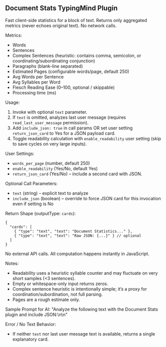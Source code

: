 ## Document Stats TypingMind Plugin

Fast client-side statistics for a block of text. Returns only aggregated metrics (never echoes original text). No network calls.

Metrics:
- Words
- Sentences
- Complex Sentences (heuristic: contains comma, semicolon, or coordinating/subordinating conjunction)
- Paragraphs (blank-line separated)
- Estimated Pages (configurable words/page, default 250)
- Avg Words per Sentence
- Avg Syllables per Word
- Flesch Reading Ease (0–100, optional / skippable)
- Processing time (ms)

Usage:
1. Invoke with optional `text` parameter.
2. If `text` is omitted, analyzes last user message (requires `read_last_user_message` permission).
3. Add `include_json: true` in call params OR set user setting `return_json_card` to Yes for a JSON payload card.
4. Toggle readability calculation with `enable_readability` user setting (skip to save cycles on very large inputs).

User Settings:
- `words_per_page` (number, default 250)
- `enable_readability` (Yes/No, default Yes)
- `return_json_card` (Yes/No) – include a second card with JSON.

Optional Call Parameters:
- `text` (string) – explicit text to analyze
- `include_json` (boolean) – override to force JSON card for this invocation even if setting is No

Return Shape (outputType: `cards`):
```jsonc
{
  "cards": [
    { "type": "text", "text": "Document Statistics..." },
    { "type": "text", "text": "Raw JSON: {...}" } // optional
  ]
}
```

No external API calls. All computation happens instantly in JavaScript.

Notes:
- Readability uses a heuristic syllable counter and may fluctuate on very short samples (<3 sentences).
- Empty or whitespace-only input returns zeros.
- Complex sentence heuristic is intentionally simple; it’s a proxy for coordination/subordination, not full parsing.
- Pages are a rough estimate only.

Sample Prompt for AI:
"Analyze the following text with the Document Stats plugin and include JSON:\n\n<PASTE TEXT HERE>"

Error / No Text Behavior:
- If neither `text` nor last user message text is available, returns a single explanatory card.
